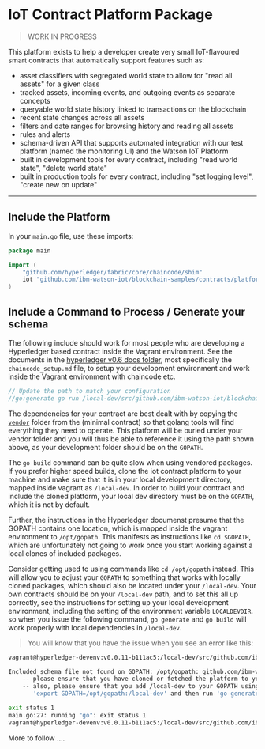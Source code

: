 # IoT Contract Platform Package

> WORK IN PROGRESS

This platform exists to help a developer create very small IoT-flavoured smart contracts
that automatically support features such as:

- asset classifiers with segregated world state to allow for "read all assets" for a given class
- tracked assets, incoming events, and outgoing events as separate concepts
- queryable world state history linked to transactions on the blockchain
- recent state changes across all assets
- filters and date ranges for browsing history and reading all assets
- rules and alerts
- schema-driven API that supports automated integration with our test platform (named the monitoring UI) and the Watson IoT Platform
- built in development tools for every contract, including "read world state", "delete world state"
- built in production tools for every contract, including "set logging level", "create new on update"

-----------------

## Include the Platform

In your `main.go` file, use these imports:

``` go
package main

import (
	"github.com/hyperledger/fabric/core/chaincode/shim"
	iot "github.com/ibm-watson-iot/blockchain-samples/contracts/platform/iotcontractplatform"
)
```

## Include a Command to Process / Generate your schema

The following include should work for most people who are developing a Hyperledger based contract inside the Vagrant environment.
See the documents in the [hyperledger v0.6 docs folder](https://github.com/hyperledger/fabric/tree/v0.6), most specifically the 
`chaincode_setup.md` file, to setup your development environment and work inside the Vagrant environment with chaincode etc.

``` go
// Update the path to match your configuration
//go:generate go run /local-dev/src/github.com/ibm-watson-iot/blockchain-samples/contracts/platform/iotcontractplatform/scripts/processSchema.go
```

The dependencies for your contract are best dealt with by copying the [`vendor`](../iotcontractminimalsample/vendor) folder from the (minimal contract) so that golang tools
will find everything they need to operate. This platform will be buried under your vendor folder and you will thus be able to reference it using the path shown
above, as your development folder should be on the `GOPATH`.

The `go build` command can be quite slow when using vendored packages. If you prefer higher speed builds, clone the iot contract platform to your machine and make
sure that it is in your local development directory, mapped inside vagrant as `/local-dev`. In order to build your contract and include the cloned platform, your local dev
directory must be on the `GOPATH`, which it is not by default.

Further, the instructions in the Hyperledger documenst presume that the GOPATH contains one location,
which is mapped inside the vagrant environment to `/opt/gopath`. This manifests as instructions like `cd $GOPATH`, which are
unfortunately not going to work once you start working against a local clones of included packages.

Consider getting used to using commands like `cd /opt/gopath` instead. This will allow you to adjust your `GOPATH` to something that works with locally
cloned packages, which should also be located under your `/local-dev`. Your own contracts should be on your `/local-dev` path,
and to set this all up correctly, see the instructions for setting up your local development environment, including the setting of the environment variable `LOCALDEVDIR`.
so when you issue the following command, `go generate` and `go build` will work properly with local dependencies in `/local-dev`.

> You will know that you have the issue when you see an error like this:

``` bash
vagrant@hyperledger-devenv:v0.0.11-b111ac5:/local-dev/src/github.com/ibm-watson-iot/blockchain-samples/contracts/platform/iotcontractminimalsample$ go generate

Included schema file not found on GOPATH: /opt/gopath: github.com/ibm-watson-iot/blockchain-samples/contracts/platform/iotcontractplatform/schema/IOTCPschema.json
    -- please ensure that you have cloned or fetched the platform to your GOPATH
    -- also, please ensure that you add /local-dev to your GOPATH using the command
       'export GOPATH=/opt/gopath:/local-dev' and then run 'go generate' again

exit status 1
main.go:27: running "go": exit status 1
vagrant@hyperledger-devenv:v0.0.11-b111ac5:/local-dev/src/github.com/ibm-watson-iot/blockchain-samples/contracts/platform/iotcontractminimalsample$
```
More to follow ....
